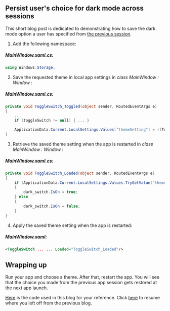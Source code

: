 ## Persist user's choice for dark mode across sessions
This short blog post is dedicated to demonstrating how to save the dark mode option a user has specified from [the previous session](https://github.com/jingwei-a-zhang/WinAppSDK-Blog-Post/blob/main/Windowing.md).


1.	Add the following namespace:

##### MainWindow.xaml.cs:
```csharp
using Windows.Storage;
```

2. Save the requested theme in local app settings in *class MainWindow : Window* :

##### MainWindow.xaml.cs:
```csharp
private void ToggleSwitch_Toggled(object sender, RoutedEventArgs e)
{
    ...
    if (toggleSwitch != null) { ... }

    ApplicationData.Current.LocalSettings.Values["themeSetting"] = ((ToggleSwitch)sender).IsOn ? 0 : 1;
}
```


3.	Retrieve the saved theme setting when the app is restarted in *class MainWindow : Window* :

##### MainWindow.xaml.cs:
```csharp
private void ToggleSwitch_Loaded(object sender, RoutedEventArgs e)
{
    if (ApplicationData.Current.LocalSettings.Values.TryGetValue("themeSetting", out object themeSetting) && (int)themeSetting == 0)
    {
        dark_switch.IsOn = true;
    } else
    {
        dark_switch.IsOn = false;
    }
}
```

4.	Apply the saved theme setting when the app is restarted: 

##### MainWindow.xaml:
```xml
<ToggleSwitch ... ... Loaded="ToggleSwitch_Loaded"/>
```

## Wrapping up
Run your app and choose a theme. After that, restart the app. You will see that the choice you made from the previous app session gets restored at the next app launch. 

[Here](https://github.com/jingwei-a-zhang/WinAppSDK-DrumPad/tree/9b0fd39911734e045b570bfe50575308a5bf7c44) is the code used in this blog for your reference. Click [here](https://github.com/jingwei-a-zhang/WinAppSDK-Blog-Post/blob/main/Windowing.md) to resume where you left off from the previous blog.